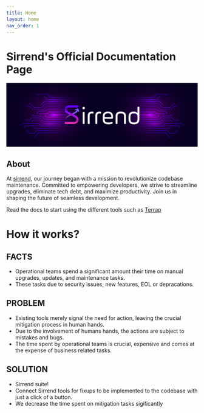 ```yaml
---
title: Home
layout: home
nav_order: 1
---
```


# Sirrend's Official Documentation Page

![annotated](images/sirrend-cover.png)

## About
At [sirrend], our journey began with a mission to revolutionize codebase maintenance. Committed to empowering developers, we strive to streamline upgrades, eliminate tech debt, and maximize productivity. Join us in shaping the future of seamless development.

Read the docs to start using the different tools such as [Terrap]

[sirrend]: https://sirrend.io
[Terrap]: https://github.com/sirrend/terrap-cli

# How it works?

## FACTS
* Operational teams spend a significant amount their time on manual upgrades, updates, and maintenance tasks.
* These tasks due to security issues, new features, EOL or depracations.

## PROBLEM
* Existing tools merely signal the need for action, leaving the crucial mitigation process in human hands.
* Due to the involvement of humans hands, the actions are subject to mistakes and bugs.
* The time spent by operational teams is crucial, expensive and comes at the expense of business related tasks.

## SOLUTION
* Sirrend suite!
* Connect Sirrend tools for fixups to be implemented to the codebase with just a click of a button.
* We decrease the time spent on mitigation tasks sigificantly
